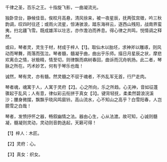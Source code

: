 ---
---
千律之圣，百乐之王。十指旋飞影，一曲凝流光。

独卧空台，静候佳音。俟皎月高悬，清风徐来，被一夜星辰，抚两弦宫徵，吟三秋韵调，叹四时往还；或雨火流星，惊涛骇浪，踏东海祥云，逐西山残阳，战南界蛮夷，扫北疆飞雪。既成雄浑以壮志，亦作澹泊而养息。得心律之共鸣，悦情调之释然。

或曰，琴者灵，灵生于材，材成于梓人【1】。取仙木以胎坯，求神斧以雕琢，则风动而琴舞，雨落而弦泣。琴者髓，髓凝乎曲，曲出乎乐师。描日月星辰之状，摩悲欢离合之情，状极精，情至切，则律飘而病树春回，曲诉而沉舟帆扬。此二者，琴脉之所在。巧术妙艺，何有于琴乐也哉！

诚然，琴有灵，亦有髓。然灵髓之不驭于魂者，不外乱军无首，行尸走肉。

琴者魂，魂寓于人，人寓于灵府【2】。心之所向，乐之所趋。心无神，音如征蓬骤起于乱风；人有意，律似彩云衔拼于真女【3】。键背轻抚，柔柔然碧浪浣溪沙；腰身微摆，飘飘乎晓风鸣窗铃。高山流水，心不知山之高乎？白雪阳春，人岂臆雪之白哉！

琴者，发愤抒怀之器，畅叙幽情之法。器由心生，心从法渡。故可知，心诚则髓凝，髓凝则灵动，灵动则音韵迭起，天籁可得！

【1】梓人：木匠。

【2】灵府：心。

【3】真女：织女。